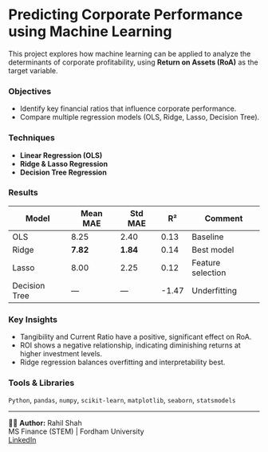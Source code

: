 # Predicting Corporate Performance using Machine Learning

This project explores how machine learning can be applied to analyze the determinants of corporate profitability, using **Return on Assets (RoA)** as the target variable.

### Objectives
- Identify key financial ratios that influence corporate performance.
- Compare multiple regression models (OLS, Ridge, Lasso, Decision Tree).

### Techniques
- **Linear Regression (OLS)**
- **Ridge & Lasso Regression**
- **Decision Tree Regression**

### Results
| Model | Mean MAE | Std MAE | R² | Comment |
|-------|-----------|---------|----|----------|
| OLS | 8.25 | 2.40 | 0.13 | Baseline |
| Ridge | **7.82** | **1.84** | 0.14 | Best model |
| Lasso | 8.00 | 2.25 | 0.12 | Feature selection |
| Decision Tree | — | — | -1.47 | Underfitting |

### Key Insights
- Tangibility and Current Ratio have a positive, significant effect on RoA.  
- ROI shows a negative relationship, indicating diminishing returns at higher investment levels.  
- Ridge regression balances overfitting and interpretability best.

### Tools & Libraries
`Python`, `pandas`, `numpy`, `scikit-learn`, `matplotlib`, `seaborn`, `statsmodels`

---

👨‍💼 **Author:** Rahil Shah  
MS Finance (STEM) | Fordham University  
[LinkedIn](https://www.linkedin.com/in/rahil-shah52)
